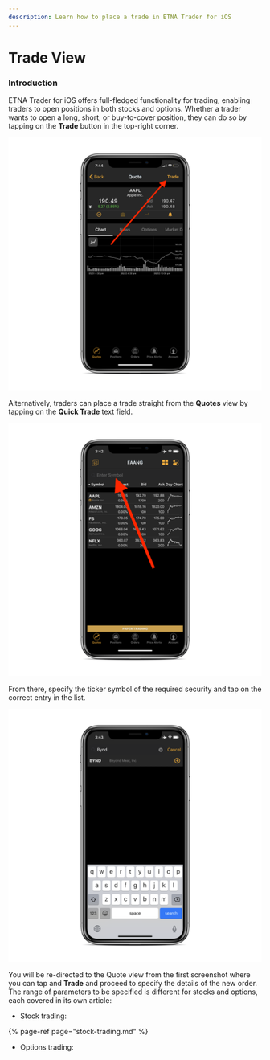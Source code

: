 ```yaml
---
description: Learn how to place a trade in ETNA Trader for iOS
---
```


# Trade View

### Introduction

ETNA Trader for iOS offers full-fledged functionality for trading, enabling traders to open positions in both stocks and options. Whether a trader wants to open a long, short, or buy-to-cover position, they can do so by tapping on the **Trade** button in the top-right corner.

![](../../../../.gitbook/assets/img_ff96693f5a2f-1_iphonexspacegrey_portrait%20%281%29.png)

Alternatively, traders can place a trade straight from the **Quotes** view by tapping on the **Quick Trade** text field.

![](../../../../.gitbook/assets/img_0058_iphonexspacegrey_portrait%20%281%29.png)

From there, specify the ticker symbol of the required security and tap on the correct entry in the list.

![](../../../../.gitbook/assets/img_0059_iphonexspacegrey_portrait%20%281%29.png)

You will be re-directed to the Quote view from the first screenshot where you can tap and **Trade** and proceed to specify the details of the new order. The range of parameters to be specified is different for stocks and options, each covered in its own article:

* Stock trading:

{% page-ref page="stock-trading.md" %}

* Options trading:

